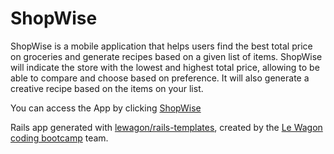 <h1 class="heading-element" dir="auto">ShopWise</h1>

<p>
  ShopWise is a mobile application that helps users find the best total price on groceries and generate recipes based on a given list of items. ShopWise will indicate the store with the lowest and highest total price, allowing to be able to compare and choose based on preference. It will also generate a creative recipe based on the items on your list.
</p>

You can access the App by clicking [ShopWise](https://github.com/chrononaut76/rails-shopwise)

Rails app generated with [lewagon/rails-templates](https://github.com/lewagon/rails-templates), created by the [Le Wagon coding bootcamp](https://www.lewagon.com) team.

